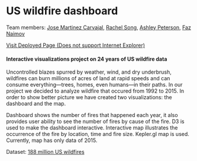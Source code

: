 # US wildfire dashboard
Team members: [Jose Martinez Carvajal](https://github.com/JoseCarvajal-0061), [Rachel Song](https://github.com/rachelksong), [Ashley Peterson](https://github.com/shooshie2012), [Faz Naimov](https://github.com/faznaimov)

[Visit Deployed Page (Does not support Internet Explorer)](http://us-wildfire-dashboard.herokuapp.com)

#### Interactive visualizations project on 24 years of US wildfire data

Uncontrolled blazes spurred by weather, wind, and dry underbrush, wildfires can burn millions of acres of land at rapid speeds and can consume everything—trees, homes, even humans—in their paths. In our project we decided to analyze wildfire that occured from 1992 to 2015. In order to show better picture we have created two visualizations: the dashboard and the map.

Dashboard shows the number of fires that happened each year, it also provides user ability to see the number of fires by cause of the fire. D3 is used to make the dashboard interactive. Interactive map illustrates the occurrence of the fire by location, time and fire size. Kepler.gl map is used. Currently, map has only data of 2015.

Dataset: [188 million US wildfires](https://www.kaggle.com/rtatman/188-million-us-wildfires/)
